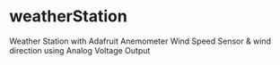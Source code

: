 # weatherStation
Weather Station with Adafruit Anemometer Wind Speed Sensor &amp; wind direction using Analog Voltage Output
